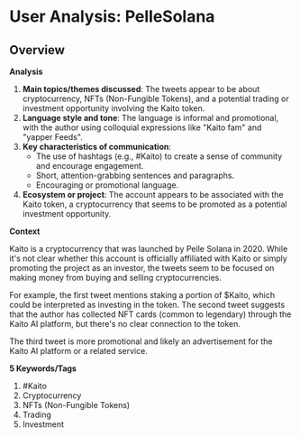 # User Analysis: PelleSolana

## Overview

**Analysis**

1. **Main topics/themes discussed**: The tweets appear to be about cryptocurrency, NFTs (Non-Fungible Tokens), and a potential trading or investment opportunity involving the Kaito token.
2. **Language style and tone**: The language is informal and promotional, with the author using colloquial expressions like "Kaito fam" and "yapper Feeds".
3. **Key characteristics of communication**:
	* The use of hashtags (e.g., #Kaito) to create a sense of community and encourage engagement.
	* Short, attention-grabbing sentences and paragraphs.
	* Encouraging or promotional language.
4. **Ecosystem or project**: The account appears to be associated with the Kaito token, a cryptocurrency that seems to be promoted as a potential investment opportunity.

**Context**

Kaito is a cryptocurrency that was launched by Pelle Solana in 2020. While it's not clear whether this account is officially affiliated with Kaito or simply promoting the project as an investor, the tweets seem to be focused on making money from buying and selling cryptocurrencies.

For example, the first tweet mentions staking a portion of $Kaito, which could be interpreted as investing in the token. The second tweet suggests that the author has collected NFT cards (common to legendary) through the Kaito AI platform, but there's no clear connection to the token.

The third tweet is more promotional and likely an advertisement for the Kaito AI platform or a related service.

**5 Keywords/Tags**

1. #Kaito
2. Cryptocurrency
3. NFTs (Non-Fungible Tokens)
4. Trading
5. Investment